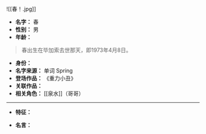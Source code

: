 
![[春！.jpg]]

- **名字：** 春
- **性别：** 男
- **年龄：** 

> 春出生在毕加索去世那天，即1973年4月8日。

- **身份：** 
- **名字来源：** 单词 Spring
- **登场作品：** 《重力小丑》
- **关联作品：** 
- **相关角色：** [[泉水]]（哥哥）

---

- **特征：** 

- **名言：** 
